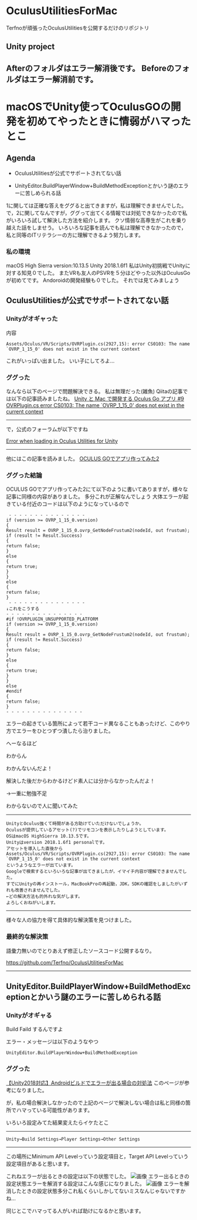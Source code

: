 # OculusUtilitiesForMac
Terfnoが頑張ったOculusUtilitiesを公開するだけのリポジトリ
## Unity project
Afterのフォルダはエラー解消後です。
Beforeのフォルダはエラー解消前です。
---

# macOSでUnity使ってOculusGOの開発を初めてやったときに情弱がハマったとこ
## Agenda
- OculusUtilitiesが公式でサポートされてない話

- UnityEditor.BuildPlayerWindow+BuildMethodExceptionとかいう謎のエラーに苦しめられる話

1に関しては正確な答えをググると出てきますが，私は理解できませんでした。
で，2に関してなんですが，ググって出てくる情報では対処できなかったので私がいろいろ試して解決した方法を紹介します。
クソ情弱な高専生がこれを乗り越えた話をしませう。
いろいろな記事を読んでも私は理解できなかったので，私と同等のITリテラシーの方に理解できるよう努力します。
### 私の環境
macOS High Sierra
version:10.13.5
Unity 2018.1.6f1
私はUnity初挑戦でUnityに対する知見０でした。
またVRも友人のPSVRを５分ほどやった以外はOculusGoが初めてです。
Andoroidの開発経験も０でした。
それでは見てみましょう
## OculusUtilitiesが公式でサポートされてない話
### Unityがオギャった
内容
```
Assets/Oculus/VR/Scripts/OVRPlugin.cs(2927,15): error CS0103: The name `OVRP_1_15_0' does not exist in the current context
```
これがいっぱい出ました。
いい子にしてろよ…
### ググった
なんなら以下のページで問題解決できる。
私は無理だった(雑魚)
Qiitaの記事では以下の記事読みましたね。
[Unity と Mac で開発する Oculus Go アプリ #9 OVRPlugin.cs error CS0103: The name `OVRP_1_15_0' does not exist in the current context](https://qiita.com/Sam/items/d050db69b5e2a4929672)

---

で，公式のフォーラムが以下ですね

[Error when loading in Oculus Utilities for Unity](https://forums.oculusvr.com/developer/discussion/66847/error-when-loading-in-oculus-utilities-for-unity)


---

他にはこの記事を読みました。
[OCULUS GOでアプリ作ってみた2](http://yataya2000.com/article/oculusgo2/)

### ググった結論
OCULUS GOでアプリ作ってみた2にて以下のように書いてありますが，様々な記事に同様の内容がありました。
多分これが正解なんでしょう
大体エラーが起きている付近のコードは以下のようになっているので
```
 - - - - - - - - - - - - - - - 
if (version >= OVRP_1_15_0.version)
{
Result result = OVRP_1_15_0.ovrp_GetNodeFrustum2(nodeId, out frustum);
if (result != Result.Success)
{
return false;
}
else
{
return true;
}
}
else
{
return false;
}
 - - - - - - - - - - - - - - -
↓これをこうする
- - - - - - - - - - - - - - - 
#if !OVRPLUGIN_UNSUPPORTED_PLATFORM
if (version >= OVRP_1_15_0.version)
{
Result result = OVRP_1_15_0.ovrp_GetNodeFrustum2(nodeId, out frustum);
if (result != Result.Success)
{
return false;
}
else
{
return true;
}
}
else
#endif
{
return false;
}
- - - - - - - - - - - - - - -
```
エラーの起きている箇所によって若干コード異なることもあったけど、このやり方でエラーをひとつずつ潰したら治りました。

へーなるほど

わからん

わかんないんだよ！

解決した後だからわかるけどド素人には分からなかったんだよ！

→一重に勉強不足

わからないので人に聞いてみた


---
```
UnityとOculus強くて時間がある方助けていただけないでしょうか。
Oculusが提供しているアセット(?)でリモコンを表示したりしようとしています。
OSはmacOS HighSierra 10.13.5です。
Unityはversion 2018.1.6f1 personalです。
アセットを導入した直後から
Assets/Oculus/VR/Scripts/OVRPlugin.cs(2927,15): error CS0103: The name `OVRP_1_15_0' does not exist in the current context
というようなエラーが出ています。
Googleで検索するといろいろな記事が出てきましたが，イマイチ内容が理解できませんでした。
すでにUnityの再インストール，MacBookProの再起動，JDK，SDKの確認をしましたがいずれも改善されませんでした。
←どの解決方法も的外れな気がします。
よろしくおねがいします。

```
---

様々な人の協力を得て具体的な解決策を見つけました。

### 最終的な解決策
語彙力無いのでとりあえず修正したソースコード公開するなり。

https://github.com/Terfno/OculusUtilitiesForMac


---

## UnityEditor.BuildPlayerWindow+BuildMethodExceptionとかいう謎のエラーに苦しめられる話
### Unityがオギャる
Build Faild するんですよ

エラー・メッセージは以下のようなやつ
```
UnityEditor.BuildPlayerWindow+BuildMethodException
```
### ググった
[【Unity2018対応】Androidビルドでエラーが出る場合の対処法](http://nn-hokuson.hatenablog.com/entry/2017/09/05/202327)
このページが参考になりました。

が，私の場合解決しなかったので上記のページで解決しない場合は私と同様の箇所でハマっている可能性があります。

いろいろ設定みてた結果変えたらイケたとこ

----
```
Unity→Build Settings→Player Settings→Other Settings
```
----

この場所にMinimum API Levelっていう設定項目と，Target API Levelっていう設定項目があると思います。

これねエラーが出るときの設定は以下の状態でした。
![画像]()
エラー出るときの設定状態エラーを解消する設定はこんな感じになりました。
![画像]()
エラーを解消したときの設定状態多分これ私くらいしかしてないミスなんじゃないですかね…

同じとこでハマってる人がいれば助けになるかと思います。
